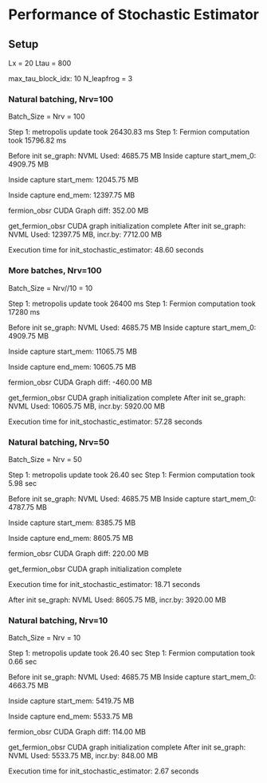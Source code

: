 # Performance of Stochastic Estimator

## Setup
Lx = 20
Ltau = 800

max_tau_block_idx: 10
N_leapfrog = 3

### Natural batching, Nrv=100
Batch_Size = Nrv = 100

Step 1: metropolis update took 26430.83 ms
Step 1: Fermion computation took 15796.82 ms


Before init se_graph: NVML Used: 4685.75 MB
Inside capture start_mem_0: 4909.75 MB

Inside capture start_mem: 12045.75 MB

Inside capture end_mem: 12397.75 MB

fermion_obsr CUDA Graph diff: 352.00 MB

get_fermion_obsr CUDA graph initialization complete
After init se_graph: NVML Used: 12397.75 MB, incr.by: 7712.00 MB


Execution time for init_stochastic_estimator: 48.60 seconds



### More batches, Nrv=100
Batch_Size = Nrv//10 = 10

Step 1: metropolis update took 26400 ms
Step 1: Fermion computation took 17280 ms


Before init se_graph: NVML Used: 4685.75 MB
Inside capture start_mem_0: 4909.75 MB

Inside capture start_mem: 11065.75 MB

Inside capture end_mem: 10605.75 MB

fermion_obsr CUDA Graph diff: -460.00 MB

get_fermion_obsr CUDA graph initialization complete
After init se_graph: NVML Used: 10605.75 MB, incr.by: 5920.00 MB


Execution time for init_stochastic_estimator: 57.28 seconds



### Natural batching, Nrv=50
Batch_Size = Nrv = 50

Step 1: metropolis update took 26.40 sec
Step 1: Fermion computation took 5.98 sec


Before init se_graph: NVML Used: 4685.75 MB
Inside capture start_mem_0: 4787.75 MB

Inside capture start_mem: 8385.75 MB

Inside capture end_mem: 8605.75 MB

fermion_obsr CUDA Graph diff: 220.00 MB

get_fermion_obsr CUDA graph initialization complete

Execution time for init_stochastic_estimator: 18.71 seconds

After init se_graph: NVML Used: 8605.75 MB, incr.by: 3920.00 MB



### Natural batching, Nrv=10
Batch_Size = Nrv = 10

Step 1: metropolis update took 26.40 sec
Step 1: Fermion computation took 0.66 sec

Before init se_graph: NVML Used: 4685.75 MB
Inside capture start_mem_0: 4663.75 MB

Inside capture start_mem: 5419.75 MB

Inside capture end_mem: 5533.75 MB

fermion_obsr CUDA Graph diff: 114.00 MB

get_fermion_obsr CUDA graph initialization complete
After init se_graph: NVML Used: 5533.75 MB, incr.by: 848.00 MB


Execution time for init_stochastic_estimator: 2.67 seconds


